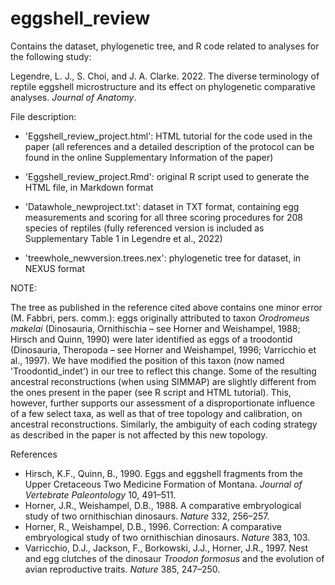 # eggshell_review

Contains the dataset, phylogenetic tree, and R code related to analyses for the following study:

Legendre, L. J., S. Choi, and J. A. Clarke. 2022. The diverse terminology of reptile eggshell microstructure and its effect on phylogenetic comparative analyses. <i>Journal of Anatomy</i>.

File description:

- 'Eggshell_review_project.html': HTML tutorial for the code used in the paper (all references and a detailed description of the protocol can be found in the online Supplementary Information of the paper)

- 'Eggshell_review_project.Rmd': original R script used to generate the HTML file, in Markdown format

- 'Datawhole_newproject.txt': dataset in TXT format, containing egg measurements and scoring for all three scoring procedures for 208 species of reptiles (fully referenced version is included as Supplementary Table 1 in Legendre et al., 2022)

- 'treewhole_newversion.trees.nex': phylogenetic tree for dataset, in NEXUS format

NOTE:

The tree as published in the reference cited above contains one minor error (M. Fabbri, pers. comm.): eggs originally attributed to taxon <i>Orodromeus makelai</i> (Dinosauria, Ornithischia – see Horner and Weishampel, 1988; Hirsch and Quinn, 1990) were later identified as eggs of a troodontid (Dinosauria, Theropoda – see Horner and Weishampel, 1996; Varricchio et al., 1997). We have modified the position of this taxon (now named 'Troodontid_indet') in our tree to reflect this change.
Some of the resulting ancestral reconstructions (when using SIMMAP) are slightly different from the ones present in the paper (see R script and HTML tutorial). This, however, further supports our assessment of a disproportionate influence of a few select taxa, as well as that of tree topology and calibration, on ancestral reconstructions. Similarly, the ambiguity of each coding strategy as described in the paper is not affected by this new topology.

References
- Hirsch, K.F., Quinn, B., 1990. Eggs and eggshell fragments from the Upper Cretaceous Two Medicine Formation of Montana. <i>Journal of Vertebrate Paleontology</i> 10, 491–511. 
- Horner, J.R., Weishampel, D.B., 1988. A comparative embryological study of two ornithischian dinosaurs. <i>Nature</i> 332, 256–257.
- Horner, R., Weishampel, D.B., 1996. Correction: A comparative embryological study of two ornithischian dinosaurs. <i>Nature</i> 383, 103.
- Varricchio, D.J., Jackson, F., Borkowski, J.J., Horner, J.R., 1997. Nest and egg clutches of the dinosaur <i>Troodon formosus</i> and the evolution of avian reproductive traits. <i>Nature</i> 385, 247–250.

